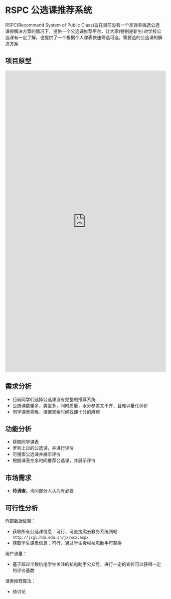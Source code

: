 # RSPC 公选课推荐系统

RSPC(Recommend System of Public Class)旨在目前没有一个高效率挑选公选课得解决方案的情况下，提供一个公选课推荐平台，让大家(特别是新生)对学校公选课有一定了解，也提供了一个根据个人课表快速筛选可选，需要选的公选课的解决方案

## 项目原型

<iframe src="https://free.modao.cc/app/t1MNf0z3kL0DxKqN83XtY7KmMcEzqq1/embed" width="515" height="968" allowTransparency="true" frameborder="0"></iframe>

## 需求分析

- 目前同学们选择公选课没有完整的推荐系统
- 公选课数量多，类型多，同时质量，水分参差又不齐，且难以量化评价
- 同学课表零散，根据空余时间找课十分的麻烦

## 功能分析

- 获取同学课表
- 罗列上过的公选课，并进行评价
- 可搜索公选课并展示评价
- 根据课表空余时间推荐公选课，并展示评价

## 市场需求

- **待调查**，询问部分人认为有必要

## 可行性分析

外部数据依赖：

- 获取所有公选课信息：可行，可直接爬去教务系统网站`http://jxgl.hdu.edu.cn/jxrwcx.aspx`
- 获取学生课表信息：可行，通过学生授权杭电助手可获得

用户流量：

- 基于超过半数杭电学生关注的杭电助手公众号，进行一定的宣传可以获得一定的评价基数

课表推荐算法：

- 待讨论